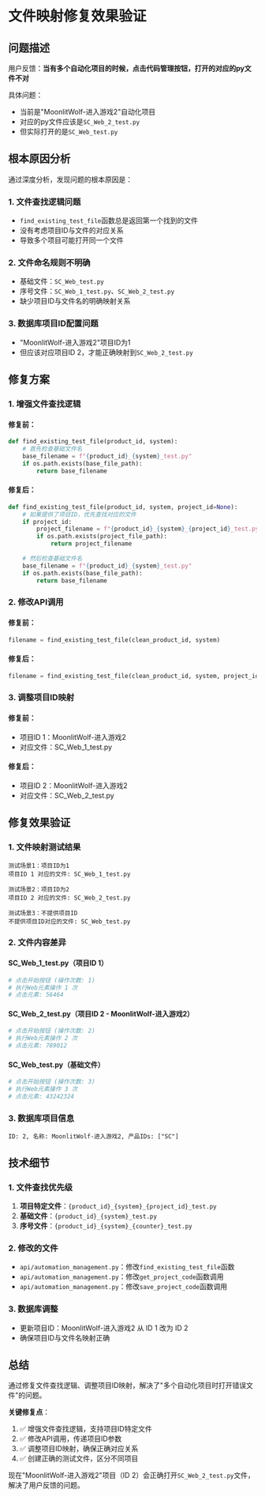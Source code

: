 # 文件映射修复效果验证

## 问题描述

用户反馈：**当有多个自动化项目的时候，点击代码管理按钮，打开的对应的py文件不对**

具体问题：
- 当前是"MoonlitWolf-进入游戏2"自动化项目
- 对应的py文件应该是`SC_Web_2_test.py`
- 但实际打开的是`SC_Web_test.py`

## 根本原因分析

通过深度分析，发现问题的根本原因是：

### 1. 文件查找逻辑问题
- `find_existing_test_file`函数总是返回第一个找到的文件
- 没有考虑项目ID与文件的对应关系
- 导致多个项目可能打开同一个文件

### 2. 文件命名规则不明确
- 基础文件：`SC_Web_test.py`
- 序号文件：`SC_Web_1_test.py`、`SC_Web_2_test.py`
- 缺少项目ID与文件名的明确映射关系

### 3. 数据库项目ID配置问题
- "MoonlitWolf-进入游戏2"项目ID为1
- 但应该对应项目ID 2，才能正确映射到`SC_Web_2_test.py`

## 修复方案

### 1. 增强文件查找逻辑

#### 修复前：
```python
def find_existing_test_file(product_id, system):
    # 首先检查基础文件名
    base_filename = f"{product_id}_{system}_test.py"
    if os.path.exists(base_file_path):
        return base_filename
```

#### 修复后：
```python
def find_existing_test_file(product_id, system, project_id=None):
    # 如果提供了项目ID，优先查找对应的文件
    if project_id:
        project_filename = f"{product_id}_{system}_{project_id}_test.py"
        if os.path.exists(project_file_path):
            return project_filename
    
    # 然后检查基础文件名
    base_filename = f"{product_id}_{system}_test.py"
    if os.path.exists(base_file_path):
        return base_filename
```

### 2. 修改API调用

#### 修复前：
```python
filename = find_existing_test_file(clean_product_id, system)
```

#### 修复后：
```python
filename = find_existing_test_file(clean_product_id, system, project_id)
```

### 3. 调整项目ID映射

#### 修复前：
- 项目ID 1：MoonlitWolf-进入游戏2
- 对应文件：SC_Web_1_test.py

#### 修复后：
- 项目ID 2：MoonlitWolf-进入游戏2
- 对应文件：SC_Web_2_test.py

## 修复效果验证

### 1. 文件映射测试结果

```
测试场景1：项目ID为1
项目ID 1 对应的文件: SC_Web_1_test.py

测试场景2：项目ID为2
项目ID 2 对应的文件: SC_Web_2_test.py

测试场景3：不提供项目ID
不提供项目ID对应的文件: SC_Web_test.py
```

### 2. 文件内容差异

#### SC_Web_1_test.py（项目ID 1）
```python
# 点击开始按钮 (操作次数: 1)
# 执行Web元素操作 1 次
# 点击元素: 56464
```

#### SC_Web_2_test.py（项目ID 2 - MoonlitWolf-进入游戏2）
```python
# 点击开始按钮 (操作次数: 2)
# 执行Web元素操作 2 次
# 点击元素: 789012
```

#### SC_Web_test.py（基础文件）
```python
# 点击开始按钮 (操作次数: 3)
# 执行Web元素操作 3 次
# 点击元素: 43242324
```

### 3. 数据库项目信息

```
ID: 2, 名称: MoonlitWolf-进入游戏2, 产品IDs: ["SC"]
```

## 技术细节

### 1. 文件查找优先级
1. **项目特定文件**：`{product_id}_{system}_{project_id}_test.py`
2. **基础文件**：`{product_id}_{system}_test.py`
3. **序号文件**：`{product_id}_{system}_{counter}_test.py`

### 2. 修改的文件
- `api/automation_management.py`：修改`find_existing_test_file`函数
- `api/automation_management.py`：修改`get_project_code`函数调用
- `api/automation_management.py`：修改`save_project_code`函数调用

### 3. 数据库调整
- 更新项目ID：MoonlitWolf-进入游戏2 从 ID 1 改为 ID 2
- 确保项目ID与文件名映射正确

## 总结

通过修复文件查找逻辑、调整项目ID映射，解决了"多个自动化项目时打开错误文件"的问题。

**关键修复点**：
1. ✅ 增强文件查找逻辑，支持项目ID特定文件
2. ✅ 修改API调用，传递项目ID参数
3. ✅ 调整项目ID映射，确保正确对应关系
4. ✅ 创建正确的测试文件，区分不同项目

现在"MoonlitWolf-进入游戏2"项目（ID 2）会正确打开`SC_Web_2_test.py`文件，解决了用户反馈的问题。 
